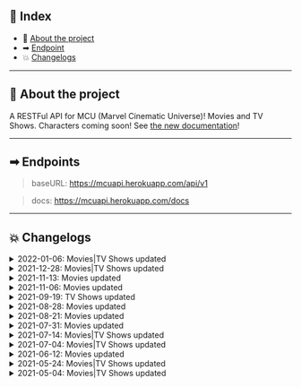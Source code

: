 ## 📖 Index
 - 📑 [About the project](#about-the-project)
 - ➡ [Endpoint](#endpoint)
 - 💥 [Changelogs](#changelogs)

___

## 📑 About the project <a name="about-the-project"></a>

A RESTFul API for MCU (Marvel Cinematic Universe)! Movies and TV Shows. Characters coming soon! See [the new documentation](https://mcuapi.herokuapp.com/docs)!
___

## ➡ Endpoints <a name="endpoint"></a>

> baseURL: https://mcuapi.herokuapp.com/api/v1

> docs: https://mcuapi.herokuapp.com/docs

___

## 💥 Changelogs <a name="changelogs"></a>
<details>
  <summary>2022-01-06: Movies|TV Shows updated</summary>

  - UPDATED
    - *Black Panther: Wakanda Forever: updated cover*
    - *Doctor Strange in the Multiverse of Madness: updated cover*
    - *Hawkeye: updated cover*
</details>

<details>
  <summary>2021-12-28: Movies|TV Shows updated</summary>

  - UPDATED
    - *Spider-Man: No Way Home: updated box_office, duration, cover, trailer_url and post_credit_scenes*
    - *Eternals: updated box_office*
    - *Shang-Chi: updated box_office*
    - *Black Widow: updated box_office*
    - *Spider-Man: Far From Home: updated box_office*
    - *Doctor Strange in the Multiverse of Madness: updated trailer_url*
    - *Hawkeye: updated cover and last_aired_episode*
</details>

<details>
  <summary>2021-11-13: Movies updated</summary>

  - UPDATED
    - *Spider-Man: No Way Home: updated cover*
</details>

<details>
  <summary>2021-11-06: Movies updated</summary>

  - UPDATED
    - *Eternals: updated duration and post_credit_scenes*
    - *Doctor Strange in the Multiverse of Madness: update release_date*
    - *Thor: Love and Thunder: update release_date*
    - *Black Panther: Wakanda Forever: update release_date*
    - *The Marvels: update release_date*
    - *Ant-Man and The Wasp: Quantumania: update release_date*
</details>

<details>
  <summary>2021-09-19: TV Shows updated</summary>

  - ADDED
    - *What If...?*
    - *Hawkeye*
</details>

<details>
  <summary>2021-08-28: Movies updated</summary>

  - UPDATED
    - *Spider-Man: No Way Home: updated overview, trailer url and related_movies*
</details>

<details>
  <summary>2021-08-21: Movies updated</summary>

  - UPDATED
    - *Shang-Chi: updated cover, title, duration and post_credit_scenes*
    - *The Avengers: updated box_office*
    - *Guardians of the Galaxy: updated box_office*
    - *Guardians of the Galaxy Vol. 2: updated box_office*
    - *Avengers: Age of Ultron: updated box_office*
    - *Captain America: Civil War: updated box_office*
    - *Doctor Strange: updated box_office*
    - *Thor: Ragnarok: updated box_office*
    - *Black Panther: updated box_office*
    - *Avengers: Infinity War: updated box_office*
    - *Captain Marvel: updated box_office*
    - *Avengers: Endgame: updated box_office*
    - *Spider-Man: Far From Home: updated box_office*
    - *Black Widow: updated box_office*
    - *Eternals: updated trailer_url*
</details>

<details>
  <summary>2021-07-31: Movies updated</summary>

   - UPDATED
    - *Black Panther: updated chronology*
    - *Avengers: Infinity War: updated chronology*
    - *Ant-Man and The Wasp: updated chronology*
    - *Black Widow: updated chronology*
    - *Shang-Chi: updated cover*
    - *Added a property `related_movies` to movies/{id} endpoint that returns all related movies*
</details>

<details>
  <summary>2021-07-14: Movies|TV Shows updated</summary>

  - UPDATED
    - *Loki: updated last_aired_date*
    - *Black Widow: updated chronology*
</details>

<details>
  <summary>2021-07-04: Movies|TV Shows updated</summary>

  - UPDATED
    - *All movies and tv shows: added imdb_id property*
    - *Black Widow: updated cover*
</details>

<details>
  <summary>2021-06-12: Movies updated</summary>

  - UPDATED
    - *The Marvels: updated cover*
</details>

<details>
  <summary>2021-05-24: Movies|TV Shows updated</summary>

  - UPDATED
    - *The Eternals: updated title, overview, cover and trailer_url*
    - *Loki: updated cover*
</details>

<details>
  <summary>2021-05-04: Movies|TV Shows updated</summary>

  - UPDATED
    - *Captain Marvel 2: updated title*
    - *Black Panther 2: updated title and overview*
    - *Ant-Man and The Wasp: Quantumania: updated release_date*
    - *Loki: updated overview, cover_url and release_date*
  - ADDED
    - *Guardians of the Galaxy Vol .3*
</details>
